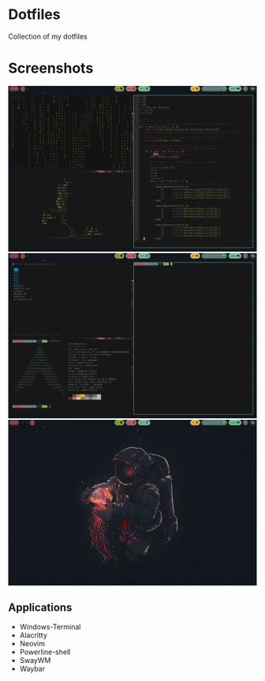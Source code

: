 # Dotfiles
Collection of my dotfiles

# Screenshots

![Screenshot1](grim_0.png)
![Screenshot2](grim_1.png)
![Screenshot3](grim_2.png)

## Applications

+ Windows-Terminal
+ Alacritty
+ Neovim
+ Powerline-shell
+ SwayWM
+ Waybar

